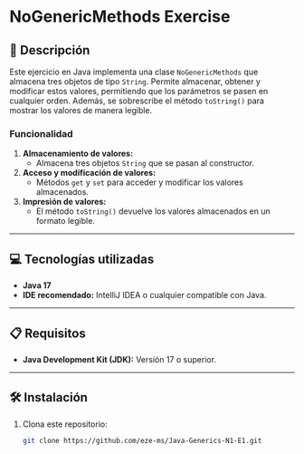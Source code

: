 # NoGenericMethods Exercise

## 📄 Descripción
Este ejercicio en Java implementa una clase `NoGenericMethods` que almacena tres objetos de tipo `String`. Permite almacenar, obtener y modificar estos valores, permitiendo que los parámetros se pasen en cualquier orden. Además, se sobrescribe el método `toString()` para mostrar los valores de manera legible.

### Funcionalidad
1. **Almacenamiento de valores:**
    - Almacena tres objetos `String` que se pasan al constructor.
2. **Acceso y modificación de valores:**
    - Métodos `get` y `set` para acceder y modificar los valores almacenados.
3. **Impresión de valores:**
    - El método `toString()` devuelve los valores almacenados en un formato legible.

---

## 💻 Tecnologías utilizadas
- **Java 17**
- **IDE recomendado:** IntelliJ IDEA o cualquier compatible con Java.

---

## 📋 Requisitos
- **Java Development Kit (JDK):** Versión 17 o superior.

---

## 🛠️ Instalación
1. Clona este repositorio:
   ```bash
   git clone https://github.com/eze-ms/Java-Generics-N1-E1.git

